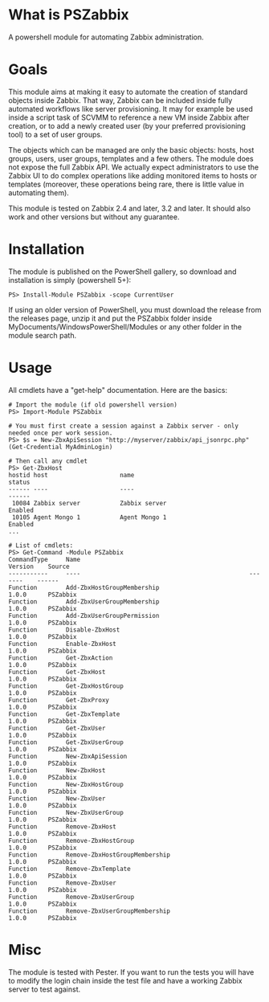 # What is PSZabbix

A powershell module for automating Zabbix administration.

# Goals

This module aims at making it easy to automate the creation of standard 
objects inside Zabbix. That way, Zabbix can be included inside fully 
automated workflows like server provisioning. It may for example be used 
inside a script task of SCVMM to reference a new VM inside Zabbix after 
creation, or to add a newly created user (by your preferred provisioning 
tool) to a set of user groups.

The objects which can be managed are only the basic objects: hosts, host 
groups, users, user groups, templates and a few others. The module does not
expose the full Zabbix API. We actually expect administrators to use the
Zabbix UI to do complex operations like adding monitored items to hosts or
templates (moreover, these operations being rare, there is little value in
automating them). 

This module is tested on Zabbix 2.4 and later, 3.2 and later. It should 
also work and other versions but without any guarantee.

# Installation

The module is published on the PowerShell gallery, so download and installation is simply (powershell 5+):

```
PS> Install-Module PSZabbix -scope CurrentUser
```

If using an older version of PowerShell, you must download the release from the releases page, unzip it 
and put the PSZabbix folder inside MyDocuments/WindowsPowerShell/Modules or any other folder in the module 
search path.

# Usage

All cmdlets have a "get-help" documentation. Here are the basics:

```
# Import the module (if old powershell version)
PS> Import-Module PSZabbix

# You must first create a session against a Zabbix server - only needed once per work session.
PS> $s = New-ZbxApiSession "http://myserver/zabbix/api_jsonrpc.php" (Get-Credential MyAdminLogin)

# Then call any cmdlet
PS> Get-ZbxHost
hostid host                    name                                        status
------ ----                    ----                                        ------
 10084 Zabbix server           Zabbix server                               Enabled
 10105 Agent Mongo 1           Agent Mongo 1                               Enabled
...

# List of cmdlets:
PS> Get-Command -Module PSZabbix
CommandType     Name                                               Version    Source
-----------     ----                                               -------    ------
Function        Add-ZbxHostGroupMembership                         1.0.0      PSZabbix
Function        Add-ZbxUserGroupMembership                         1.0.0      PSZabbix
Function        Add-ZbxUserGroupPermission                         1.0.0      PSZabbix
Function        Disable-ZbxHost                                    1.0.0      PSZabbix
Function        Enable-ZbxHost                                     1.0.0      PSZabbix
Function        Get-ZbxAction                                      1.0.0      PSZabbix
Function        Get-ZbxHost                                        1.0.0      PSZabbix
Function        Get-ZbxHostGroup                                   1.0.0      PSZabbix
Function        Get-ZbxProxy                                       1.0.0      PSZabbix
Function        Get-ZbxTemplate                                    1.0.0      PSZabbix
Function        Get-ZbxUser                                        1.0.0      PSZabbix
Function        Get-ZbxUserGroup                                   1.0.0      PSZabbix
Function        New-ZbxApiSession                                  1.0.0      PSZabbix
Function        New-ZbxHost                                        1.0.0      PSZabbix
Function        New-ZbxHostGroup                                   1.0.0      PSZabbix
Function        New-ZbxUser                                        1.0.0      PSZabbix
Function        New-ZbxUserGroup                                   1.0.0      PSZabbix
Function        Remove-ZbxHost                                     1.0.0      PSZabbix
Function        Remove-ZbxHostGroup                                1.0.0      PSZabbix
Function        Remove-ZbxHostGroupMembership                      1.0.0      PSZabbix
Function        Remove-ZbxTemplate                                 1.0.0      PSZabbix
Function        Remove-ZbxUser                                     1.0.0      PSZabbix
Function        Remove-ZbxUserGroup                                1.0.0      PSZabbix
Function        Remove-ZbxUserGroupMembership                      1.0.0      PSZabbix
```

# Misc

The module is tested with Pester. If you want to run the tests you will have to modify the login chain inside the test file
and have a working Zabbix server to test against.